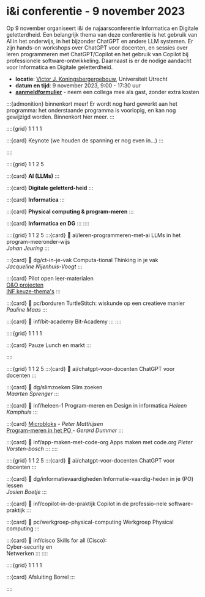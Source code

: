 # i&i conferentie - 9 november 2023

Op 9 november organiseert i&i de najaarsconferentie Informatica en Digitale
geletterdheid. Een belangrijk thema van deze conferentie is het gebruik van AI
in het onderwijs, in het bijzonder ChatGPT en andere LLM systemen. Er zijn
hands-on workshops over ChatGPT voor docenten, en sessies over leren
programmeren met ChatGPT/Copilot en het gebruik van Copilot bij professionele
software-ontwikkeling. Daarnaast is er de nodige aandacht voor Informatica en
Digitale geletterdheid.

* **locatie**: [Victor J. Koningsbergergebouw](https://www.uu.nl/victor-j-koningsbergergebouw),
  Universiteit Utrecht  
* **datum en tijd**: 9 november 2023, 9:00 - 17:30 uur
* [**aanmeldformulier**](https://www.smink-registratie.nl/ieni/) - 
  neem een collega mee als gast, zonder extra kosten

:::{admonition} binnenkort meer!
Er wordt nog hard gewerkt aan het programma: 
het onderstaande programma is voorlopig, en kan nog gewijzigd worden.
Binnenkort hier meer. 
:::

::::{grid} 1 1 1 1

:::{card} Keynote
(we houden de spanning er nog even in...)
:::

::::

::::{grid} 1 1 2 5

:::{card}
**AI (LLMs)**
:::

:::{card}
**Digitale geletterd-heid**
:::

:::{card}
**Informatica**
:::

:::{card}
**Physical computing & program-meren**
:::

:::{card}
**Informatica en DG**
:::
::::

::::{grid} 1 1 2 5
:::{card}
:link: ai/leren-programmeren-met-ai
LLMs in het program-meeronder-wijs  
*Johan Jeuring*
:::

:::{card}
:link: dg/ct-in-je-vak
Computa-tional Thinking in je vak  
*Jacqueline Nijenhuis-Voogt*
:::

:::{card}
Pilot open leer-materialen  
[O&O projecten](inf/pilot-oeno-inf)  
[INF keuze-thema's](inf/keuzethemas)
:::

:::{card}
:link: pc/borduren
TurtleStitch: wiskunde op een creatieve manier  
*Pauline Maas*
:::

:::{card}
:link: inf/bit-academy
Bit-Academy
:::
::::

::::{grid} 1 1 1 1

:::{card} Pauze
Lunch en markt
:::

::::

::::{grid} 1 1 2 5
:::{card}
:link: ai/chatgpt-voor-docenten
ChatGPT voor docenten
:::

:::{card}
:link: dg/slimzoeken
Slim zoeken  
*Maarten Sprenger*
:::

:::{card}
:link: inf/heleen-1
Program-meren en Design in informatica
*Heleen Kamphuis*
:::

:::{card}
[Microbloks](pc/microblocks) - *Peter Matthijsen*  
[Program-meren in het PO ](pc/po-programmeren) - *Gerard Dummer*
:::

:::{card}
:link: inf/app-maken-met-code-org
Apps maken met code.org
*Pieter Vorsten-bosch*
:::
::::

::::{grid} 1 1 2 5
:::{card}
:link: ai/chatgpt-voor-docenten
ChatGPT voor docenten
:::

:::{card}
:link: dg/informatievaardigheden
Informatie-vaardig-heden in je (PO) lessen  
*Josien Boetje*
:::

:::{card}
:link: inf/copilot-in-de-praktijk
Copilot in de professio-nele software-praktijk
:::

:::{card}
:link: pc/werkgroep-physical-computing
Werkgroep Physical computing
:::

:::{card}
:link: inf/cisco
Skills for all (Cisco):  
Cyber-security en  
Netwerken
:::
::::

::::{grid} 1 1 1 1

:::{card} Afsluiting
Borrel
:::

::::